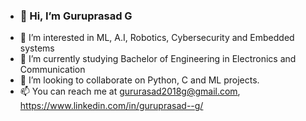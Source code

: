 - ### 👋 Hi, I’m Guruprasad G
- 👀 I’m interested in ML, A.I, Robotics, Cybersecurity and Embedded systems
- 🌱 I’m currently studying Bachelor of Engineering in Electronics and Communication
- 💞️ I’m looking to collaborate on Python, C and ML projects.
- 📫 You can reach me at gururasad2018g@gmail.com, https://www.linkedin.com/in/guruprasad--g/

<!---
Guruprasad-G/Guruprasad-G is a ✨ special ✨ repository because its `README.md` (this file) appears on your GitHub profile.
You can click the Preview link to take a look at your changes.
--->
